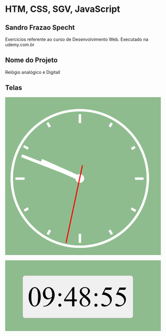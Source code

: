 # HTM, CSS, SGV, JavaScript

## Sandro Frazao Specht

Exercicios referente ao curso de Desenvolvimento Web. 
Executado na udemy.com.br 

## Nome do Projeto
Relógio analógico e Digitall

## Telas
![tela][tela1]


![tela][tela2]



[tela1]: 1.png
[tela2]: 2.png
